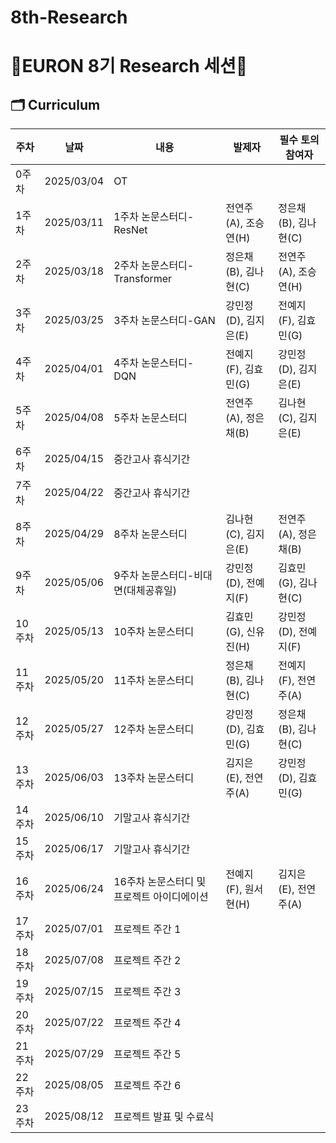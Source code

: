 # 8th-Research
# 🐥EURON 8기 Research 세션🐥

## 🗂️ Curriculum
|주차|날짜|내용|발제자|필수 토의 참여자
|---|---|---|---|---|
|0주차|2025/03/04|OT||	
|1주차|2025/03/11|1주차 논문스터디-ResNet|전연주(A), 조승연(H)|정은채(B), 김나현(C)|
|2주차|2025/03/18|2주차 논문스터디-Transformer|정은채(B), 김나현(C)|전연주(A), 조승연(H)|
|3주차|2025/03/25|3주차 논문스터디-GAN|강민정(D), 김지은(E)|전예지(F), 김효민(G)|
|4주차|2025/04/01|4주차 논문스터디-DQN|전예지(F), 김효민(G)|강민정(D), 김지은(E)|
|5주차|2025/04/08|5주차 논문스터디|전연주(A), 정은채(B)|김나현(C), 김지은(E)|
|6주차|2025/04/15|중간고사 휴식기간|||
|7주차|2025/04/22|중간고사 휴식기간|||
|8주차|2025/04/29|8주차 논문스터디|김나현(C), 김지은(E)|전연주(A), 정은채(B)|
|9주차|2025/05/06|9주차 논문스터디-비대면(대체공휴일)|강민정(D), 전예지(F)|김효민(G), 김나현(C)|
|10주차|2025/05/13|10주차 논문스터디|김효민(G), 신유진(H)|강민정(D), 전예지(F)|
|11주차|2025/05/20|11주차 논문스터디|정은채(B), 김나현(C)|전예지(F), 전연주(A)|
|12주차|2025/05/27|12주차 논문스터디|강민정(D), 김효민(G)|정은채(B), 김나현(C)|
|13주차|2025/06/03|13주차 논문스터디|김지은(E), 전연주(A)|강민정(D), 김효민(G)|
|14주차|2025/06/10|기말고사 휴식기간|||
|15주차|2025/06/17|기말고사 휴식기간|||
|16주차|2025/06/24|16주차 논문스터디 및 프로젝트 아이디에이션|전예지(F), 원서현(H)|김지은(E), 전연주(A)|
|17주차|2025/07/01|프로젝트 주간 1	
|18주차|2025/07/08|프로젝트 주간 2	
|19주차|2025/07/15|프로젝트 주간 3	
|20주차|2025/07/22|프로젝트 주간 4	
|21주차|2025/07/29|프로젝트 주간 5	
|22주차|2025/08/05|프로젝트 주간 6
|23주차|2025/08/12|프로젝트 발표 및 수료식|||


